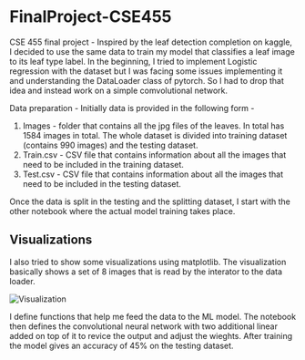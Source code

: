 # FinalProject-CSE455

CSE 455 final project - 
Inspired by the leaf detection completion on kaggle, I decided to use the same data to train my model that classifies a leaf image to its leaf type label. In the beginning, I tried to implement Logistic regression with the dataset but I was facing some issues implementing it and understanding the DataLoader class of pytorch. So I had to drop that idea and instead work on a simple comvolutional network. 

Data preparation - 
Initially data is provided in the following form - 
1. Images - folder that contains all the jpg files of the leaves. In total has 1584 images in total. The whole dataset is divided into training dataset (contains 990 images) and the testing dataset.  
2. Train.csv - CSV file that contains information about all the images that need to be included in the training dataset. 
3. Test.csv - CSV file that contains information about all the images that need to be included in the testing dataset. 

Once the data is split in the testing and the splitting dataset, I start with the other notebook where the actual model training takes place. 

## Visualizations
 I also tried to show some visualizations using matplotlib. The visualization basically shows a set of 8 images that is read by the interator to the data loader.

![Visualization](/assets/vizualization.jpg)

I define functions that help me feed the data to the ML model. The notebook then defines the convolutional neural network with two additional linear added on top of it to revice the output and adjust the wieghts. After training the model gives an accuracy of 45% on the testing dataset. 
